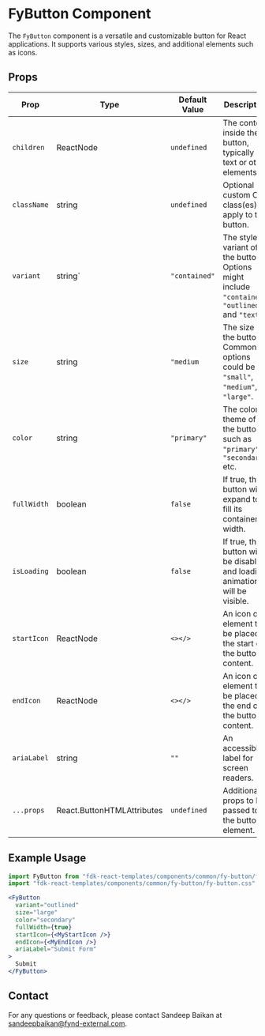 # FyButton Component

The `FyButton` component is a versatile and customizable button for React applications. It supports various styles, sizes, and additional elements such as icons.

## Props

| Prop                | Type                                            | Default Value       | Description                                                                                       |
|---------------------|------------|--------------------------------------|---------------------------------------------------------------------------------------------------|
| `children`          | ReactNode                                       | `undefined`          | The content inside the button, typically text or other elements.                                |
| `className`         | string                                          | `undefined`          | Optional custom CSS class(es) to apply to the button.                                      |
| `variant`           | string`                                         | `"contained"`        | The style variant of the button. Options might include `"contained"`, `"outlined"`  and `"text"`.                                  |
| `size`              | string                                          | `"medium`            | The size of the button. Common options could be `"small"`, `"medium"`, `"large"`.                                         |
| `color`             | string                                          | `"primary"`          | The color theme of the button, such as `"primary"`, `"secondary"` etc.                                   |
| `fullWidth`         | boolean                                         | `false`              | If true, the button will expand to fill its container's width.
| `isLoading`         | boolean                                         | `false`              | If true, the button will be disabled and loading animation will be visible.
| `startIcon`         | ReactNode                                       | `<></>`              | An icon or element to be placed at the start of the button content.
| `endIcon`           | ReactNode                                       | `<></>`              | An icon or element to be placed at the end of the button content.
| `ariaLabel`         | string                                          | `""`                 | An accessible label for screen readers.
| `...props`          | React.ButtonHTMLAttributes<HTMLButtonElement>   | `undefined`          | Additional props to be passed to the button element.

## Example Usage

```jsx
import FyButton from "fdk-react-templates/components/common/fy-button/fy-button";
import "fdk-react-templates/components/common/fy-button/fy-button.css";

<FyButton
  variant="outlined"
  size="large"
  color="secondary"
  fullWidth={true}
  startIcon={<MyStartIcon />}
  endIcon={<MyEndIcon />}
  ariaLabel="Submit Form"
>
  Submit
</FyButton>
```

## Contact

For any questions or feedback, please contact Sandeep Baikan at [sandeepbaikan@fynd-external.com](mailto:sandeepbaikan@fynd-external.com).

